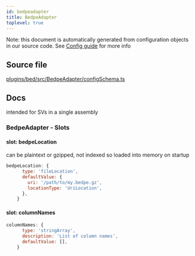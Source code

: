 ```yaml
---
id: bedpeadapter
title: BedpeAdapter
toplevel: true
---
```

Note: this document is automatically generated from configuration objects in
our source code. See [Config guide](/docs/config_guide) for more info

## Source file

[plugins/bed/src/BedpeAdapter/configSchema.ts](https://github.com/GMOD/jbrowse-components/blob/main/plugins/bed/src/BedpeAdapter/configSchema.ts)

## Docs

intended for SVs in a single assembly





### BedpeAdapter - Slots
#### slot: bedpeLocation

can be plaintext or gzipped, not indexed so loaded into memory on startup

```js
bedpeLocation: {
      type: 'fileLocation',
      defaultValue: {
        uri: '/path/to/my.bedpe.gz',
        locationType: 'UriLocation',
      },
    }
```

#### slot: columnNames



```js
columnNames: {
      type: 'stringArray',
      description: 'List of column names',
      defaultValue: [],
    }
```




